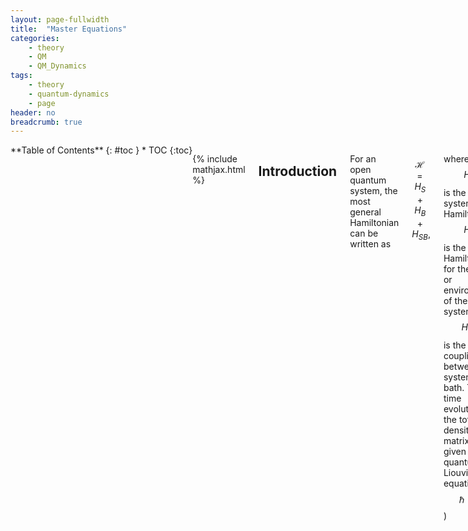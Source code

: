```yaml
---
layout: page-fullwidth
title:  "Master Equations"
categories:
    - theory
    - QM
    - QM_Dynamics
tags:
    - theory
    - quantum-dynamics
    - page
header: no
breadcrumb: true
---
```

<div class="row">
<div class="medium-4 medium-push-8 columns" style="float:left" markdown="1">
<div class="panel radius" markdown="1">
**Table of Contents**
{: #toc }
* TOC
{:toc}
</div>
</div><!-- /.medium-4.columns -->

<div class="medium-8 medium-pull-4 columns" markdown="1">

{% include mathjax.html %}

## Introduction

For an open quantum system, the most general Hamiltonian can be written as

$$
\begin{equation}\label{eq:openQuantumH}
    \mathcal{H} = H_S + H_B + H_{SB},
\end{equation}
$$

where $$H_S$$ is the system Hamiltonian, $$H_B$$ is the Hamiltonian for the bath or environment of the system, and $$H_{SB}$$ is the coupling between the system and bath. The time evolution of the total density matrix is given by the quantum Liouville equation ($$\hbar = 1$$)

$$
\begin{equation}\label{eq:quantumLiouville}
    \frac{d\rho(t)}{dt} = -i[\mathcal{H},\rho(t)].
\end{equation}
$$

For convenience, we commonly define the Liouville operator $$\mathcal{L}$$. Its behaviour is defined by how it acts on an operator $$A$$

$$
\begin{equation}
    \mathcal{L}A = -i[\mathcal{H},A].
\end{equation}
$$

The total density matrix $$\rho(t)$$ contains information about the bath dynamics that are typically not of interest. Eq. \eqref{eq:quantumLiouville} is also difficult to solve. This chapter outlines various quantum master equations that take different approaches in approximating Eq. \eqref{eq:quantumLiouville} to learn about the dynamics of the system.


### The Interaction Picture

Analysis of this equation is commonly easier in the interaction picture. For convenience, we begin by writing Eq.\eqref{eq:openQuantumH} as a dominant piece $$H_0$$ and a perturbation $$V$$

$$
\begin{equation}
\mathcal{H} = H_0 + \lambda V,
\end{equation}
$$

The total time evolution operator that evolves our system from time zero to time $$t$$ is

$$
\begin{align}
    U(t) &= e^{-i\mathcal{H}t} = U_{V}(t)U_0(t),\\
    U_{V}(t) &= e_\leftarrow^{-i\lambda\int_0^t d\tau V(\tau)},\\
    U_0(t) &= e^{-iH_0t},
\end{align}
$$

where we have broken the operator into two parts using a time ordered exponential to ensure time-dependent operators are ordered from right to left with increasing time arguments. An operator $$A$$ in the interaction picture is defined as

$$
\begin{equation}
    A^I(t) = U_0^\dagger(t)A(t)U_0(t).
\end{equation}
$$

From this definition we rewrite the Liouville equation in the interaction picture as

$$
\begin{equation}\label{eq:liouvilleInteraction}
    \frac{d}{dt}\rho^I(t) = -i\lambda[H_{V}^I,\rho^I(t)] = \mathcal{L}_V^I\rho^I(t)
\end{equation}
$$

{% include accordian.html title='Exercise' contents='Confirm for yourself that this is the correct expression for the Liouville equation in the interaction picture.' %}

### Projection Operators

Frequently we do not care about the dynamics of the entire density matrix. For example, we may only want to know about how the population of the system evolves. We can narrow our focus to the part we care about by tracing out the rest of the system/bath. This effect is usually achieved through projection operators. As an example, if we wish to focus on solely the system dynamics we define our projection operator as

$$
\begin{align}
P \cdot &= \rho_B \text{Tr}_B\{\cdot\},\\
Q &= 1-P
\end{align}
$$

where $$\text{Tr}_B$$ denotes a trace over bath states and $$\rho_B = e^{-\beta H_B}/\mathcal{Z}_B$$ is the equilibrium bath operator--$$\mathcal{Z}_B = \text{Tr}_B\{e^{-\beta H_B}\}$$. This definition of the projection operator ensures that $$P^2 = P$$. 

{% capture c %}
{% raw %}
<ol>
<li> Confirm that this projection operator returns a reduced density matrix \(\sigma = \text{Tr}_B\{\rho(t)\}\) where the bath degrees of freedom have been traced out. <i>Hint:</i> Define a basis set \(|a,\alpha\rangle\) where \(a\) denotes bath states and \(alpha\) denotes system states. </li>
<li> Confirm that \(P^2 = P\). </li>
</ol>
{% endraw %}
{% endcapture %}

{% include accordian.html title='Exercises' contents=c%}

With these definitions we obtain the following system of equations

$$
\begin{align}
\frac{d}{dt}P\rho^I(t) = \lambda P\mathcal{L}^I_{V}(t)(P+Q)\rho^I(t),\label{eq:PonLiouville}\\
\frac{d}{dt}Q\rho^I(t) = \lambda Q\mathcal{L}^I_{V}(t)(P+Q)\rho^I(t),\label{eq:QonLiouville}
\end{align}
$$

where we have used the most important trick of inserting one in the form of $$P+Q$$ and $$P$$ and $$Q$$ are time-independent. We start by solving Eq. \eqref{eq:QonLiouville} exactly

$$
\begin{equation}\label{eq:Qsolution}
Q\rho^I(t) = e^{\lambda Q \mathcal{L}_{V}^I\,t}Q\rho^I(t) + \lambda\int_0^t dt' e^{\lambda Q \mathcal{L}_{V}^I\,t'}Q\mathcal{L}_{V}^IP\rho^I(t-t').
\end{equation}
$$

{% include accordian.html title="Exercise" contents="Verify that Eq. \eqref{eq:Qsolution} is the solution to Eq. \eqref{eq:QonLiouville}"%}

This equation can be used to eliminate $$Q$$ from Eq. \eqref{eq:PonLiouville} and obtain the [Nakajima-Zwanzig equation](https://en.wikipedia.org/wiki/Nakajima%E2%80%93Zwanzig_equation). Most master equations follow by starting with this equation and making a series of approximations.

## Redfield Equation

The Redfield equation is one of the most common examples referenced when discussing quantum master equations. It is also ill-defined, with everyone using slightly different simplifications and approximations in their definition In this section we will note the common simplifications and approximations.

Beginning with the Nakajima-Zwanzig equation, we make the following simplifications and approximations

1. $$P\mathcal{L}P = 0$$ as can be shown using the cyclic invariance of the trace
2. Assume the initial density matrix is separable into a bath and system part $$\rho(0) = \rho_B\sigma(0)$$. This approximation is sometimes known as the Born Approximation.
3. Assume that the system-bath interaction is small and **keep only up to 2nd order in $$\lambda$$**. This allows us to expand any exponentials in a Taylor series and keep only terms that are $$\mathcal{O}(\lambda^2)$$ or less. Because $$\lambda$$ is only used to keep track of perturbation order, we now set $$\lambda=1$$.

The resulting equation is

$$
\begin{equation}
\frac{d}{dt}P\rho^I(t) = P \mathcal{L}_{V}^I(t) \int_0^t dt' P \mathcal{L}_{V}^I(t)\mathcal{L}_{V}^I(t') P \rho(t-t'),
\end{equation}
$$

or rewriting in terms of the reduced density matrix $$\sigma^I(t) = \text{Tr}_B\{\rho^I(t)\}$$

$$
\begin{equation}
\frac{d\sigma^I(t)}{dt} = \int_0^t dt' \text{Tr}_B\{\mathcal{L}^I_{V}(t)\mathcal{L}^I_{V}(t')\rho_B\sigma^I(t-t')\}.
\end{equation}
$$


### Assume the Perturbation is Separable

To proceed and make further approximations, it is useful to assume that $$V = H_{SB}$$ can be written as a sum of terms that are separable into bath and system operators

$$
\begin{equation}
H_{SB}^I(t) = \sum_k S_k(t) \otimes B_k(t),
\end{equation}
$$

where we are employing a shorthand of explicit time-dependence to denote that $$S_k$$ and $$B_k$$ are in the interaction picture. Utilizing the following facts

1. System and bath operators commute,
2. Cyclic invariance of the trace,
3. $$B_k(t) = U_B^\dagger(t)B_k(0)U_B(t)$$,
4. $$[\rho_B,U_0] = 0$$,

and defining the time correlation function $$C_{k,l}(t) = \text{Tr}_B\{\rho_B B_k(t)B_l(0)\}$$, we obtain

$$
\begin{equation}\label{eq:timeNonLocalRedfield}
\frac{d}{dt}\sigma^I(t) = -\int_0^t d\tau \sum_{k,l}\left(C_{k,l}(\tau)\left[S_k(t),S_l(t-\tau)\sigma^I(\tau)\right] - C_{k,l}^*(\tau)\left[S_l(t),\sigma^I(\tau)S_k(t-\tau)\right]\right)
\end{equation}
$$

### Markov Approximation

A factor that makes Eq. \eqref{eq:timeNonLocalRedfield} difficult to solve is the non-local time dependence--$$\sigma(t)$$ depends on $$\sigma(t' < t)$$ through the factor of $$\sigma(\tau)$$ in the integrand. However, $$C_{k,l}(\tau)$$ tends to have a typical correlation time $$\tau_B$$. For $$\tau \ll \tau_B$$ the bath has largely 'forgotten' its interactions with the system and the correlation is approximately zero. If $$\tau_B$$ is much smaller than the timescale of changes that we are interested, we can make the replacement $$\sigma^I(\tau) \rightarrow \sigma^(t)$$ and change our upper integration bound to infinity.

### Return of the Schrödinger Picture and the Secular Approximation
